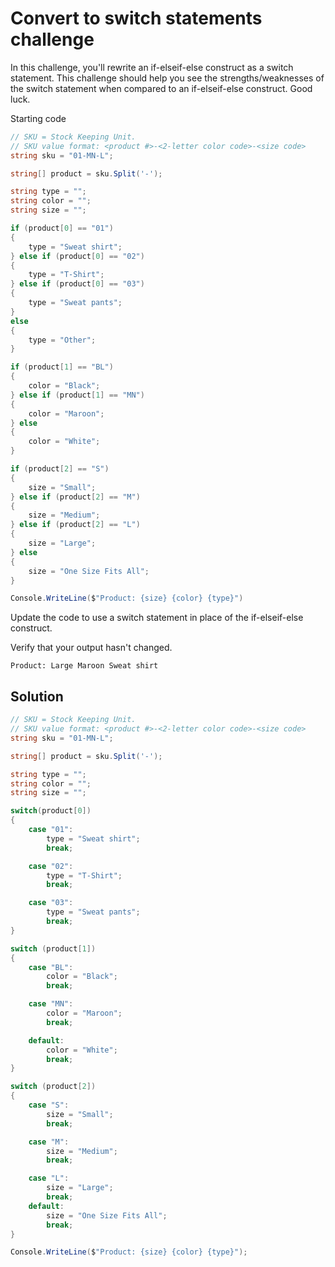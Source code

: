 # Convert to switch statements challenge
In this challenge, you'll rewrite an if-elseif-else construct as a switch statement. 
This challenge should help you see the strengths/weaknesses of the switch statement when compared to an if-elseif-else construct. Good luck.

Starting code
```csharp
// SKU = Stock Keeping Unit. 
// SKU value format: <product #>-<2-letter color code>-<size code>
string sku = "01-MN-L";

string[] product = sku.Split('-');

string type = "";
string color = "";
string size = "";

if (product[0] == "01")
{
    type = "Sweat shirt";
} else if (product[0] == "02")
{
    type = "T-Shirt";
} else if (product[0] == "03")
{
    type = "Sweat pants";
}
else
{
    type = "Other";
}

if (product[1] == "BL")
{
    color = "Black";
} else if (product[1] == "MN")
{
    color = "Maroon";
} else
{
    color = "White";
}

if (product[2] == "S")
{
    size = "Small";
} else if (product[2] == "M")
{
    size = "Medium";
} else if (product[2] == "L")
{
    size = "Large";
} else
{
    size = "One Size Fits All";
}

Console.WriteLine($"Product: {size} {color} {type}")
```
Update the code to use a switch statement in place of the if-elseif-else construct.

Verify that your output hasn't changed.
```
Product: Large Maroon Sweat shirt
```
## Solution
```csharp
// SKU = Stock Keeping Unit. 
// SKU value format: <product #>-<2-letter color code>-<size code>
string sku = "01-MN-L";

string[] product = sku.Split('-');

string type = "";
string color = "";
string size = "";

switch(product[0])
{
    case "01":
        type = "Sweat shirt";
        break;

    case "02":
        type = "T-Shirt";
        break;

    case "03":
        type = "Sweat pants";
        break;
}

switch (product[1])
{
    case "BL":
        color = "Black";
        break;

    case "MN":
        color = "Maroon";
        break;

    default:
        color = "White";
        break;
}

switch (product[2])
{
    case "S":
        size = "Small";
        break;

    case "M":
        size = "Medium";
        break;

    case "L":
        size = "Large";
        break;
    default:
        size = "One Size Fits All";
        break;
}

Console.WriteLine($"Product: {size} {color} {type}");
```
